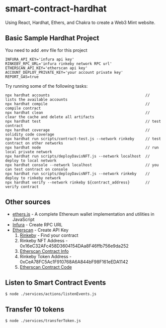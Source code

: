 # smart-contract-hardhat
Using React, Hardhat, Ethers, and Chakra to create a Web3 Mint website.

## Basic Sample Hardhat Project 
You need to add .env file for this project

```.env
INFURA_API_KEY='infura api key'
RINKEBY_RPC_URL='infura rinkeby network RPC url'
ETHERSCAN_API_KEY='etherscan api key'
ACCOUNT_DEPLOY_PRIVATE_KEY='your account private key'
REPORT_GAS=true
```

Try running some of the following tasks:
```shell
npx hardhat accounts                                           // lists the available accounts
npx hardhat compile                                            // compile contract
npx hardhat clean                                              // clear the cache and delete all artifacts
npx hardhat test                                               // test contract
npx hardhat coverage                                           // solidity code coverage
npx hardhat run scripts/contract-test.js --network rinkeby     // test contract on other networks
npx hardhat node                                               // run local private network
npx hardhat run scripts/deployDavisNFT.js --network localhost  // deploy to local network
npx hardhat console --network localhost                        // you can test contract on console
npx hardhat run scripts/deployDavisNFT.js --network rinkeby    // deploy to rinkeby network
npx hardhat verify --network rinkeby ${contract_address}       // verify contract
```

## Other sources

* [ethers.js](https://github.com/ethers-io/ethers.js) - A complete Ethereum wallet implementation and utilities in JavaScript
* [Infura](https://infura.io/) - Create RPC URL
* [Etherscan](https://etherscan.io/) - Create API Key
  1. [Rinkeby](https://rinkeby.etherscan.io/) - Find your contract
  2. Rinkeby NFT Address - 0x16eC32AFc458D3604154DAa8F46ffb756e9da252
  3. [Etherscan Contract Info](https://rinkeby.etherscan.io/address/0x16eC32AFc458D3604154DAa8F46ffb756e9da252)
  4. Rinkeby Token Address - 0xCeA78FC5Ac1F910768A6A844bF98F161eEDA1142
  5. [Etherscan Contract Code](https://rinkeby.etherscan.io/address/0xCeA78FC5Ac1F910768A6A844bF98F161eEDA1142#code)


## Listen to Smart Contract Events

```
$ node ./services/actions/listenEvents.js
```

## Transfer 10 tokens

```
$ node ./services/transferToken.js
```